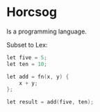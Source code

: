 # Horcsog

Is a programming language.

Subset to Lex:

```c
let five = 5;
let ten = 10;

let add = fn(x, y) {
    x + y;
};

let result = add(five, ten);
```


